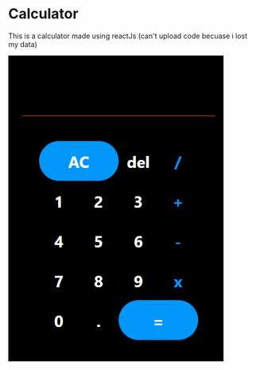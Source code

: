 # Calculator

This is a calculator made using reactJs 
(can't upload code becuase i lost my data)


![ss](https://github.com/codeujjwal/Calculator/blob/master/calculator.png)
